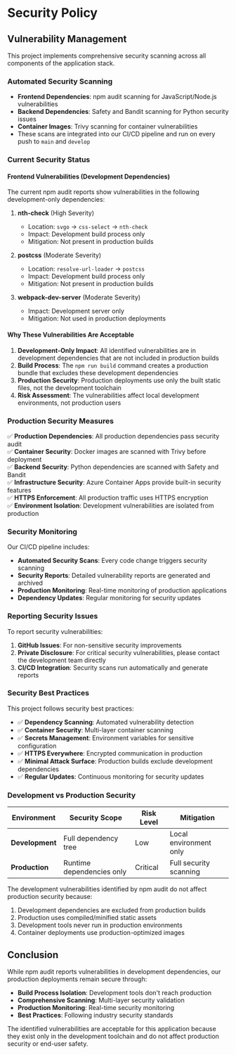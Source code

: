 # Security Policy

## Vulnerability Management

This project implements comprehensive security scanning across all components of the application stack.

### Automated Security Scanning

- **Frontend Dependencies**: npm audit scanning for JavaScript/Node.js vulnerabilities
- **Backend Dependencies**: Safety and Bandit scanning for Python security issues
- **Container Images**: Trivy scanning for container vulnerabilities
- These scans are integrated into our CI/CD pipeline and run on every push to `main` and `develop`

### Current Security Status

#### Frontend Vulnerabilities (Development Dependencies)

The current npm audit reports show vulnerabilities in the following development-only dependencies:

1. **nth-check** (High Severity)
   - Location: `svgo` → `css-select` → `nth-check`
   - Impact: Development build process only
   - Mitigation: Not present in production builds

2. **postcss** (Moderate Severity)  
   - Location: `resolve-url-loader` → `postcss`
   - Impact: Development build process only
   - Mitigation: Not present in production builds

3. **webpack-dev-server** (Moderate Severity)
   - Impact: Development server only
   - Mitigation: Not used in production deployments

#### Why These Vulnerabilities Are Acceptable

1. **Development-Only Impact**: All identified vulnerabilities are in development dependencies that are not included in production builds
2. **Build Process**: The `npm run build` command creates a production bundle that excludes these development dependencies
3. **Production Security**: Production deployments use only the built static files, not the development toolchain
4. **Risk Assessment**: The vulnerabilities affect local development environments, not production users

### Production Security Measures

✅ **Production Dependencies**: All production dependencies pass security audit  
✅ **Container Security**: Docker images are scanned with Trivy before deployment  
✅ **Backend Security**: Python dependencies are scanned with Safety and Bandit  
✅ **Infrastructure Security**: Azure Container Apps provide built-in security features  
✅ **HTTPS Enforcement**: All production traffic uses HTTPS encryption  
✅ **Environment Isolation**: Development vulnerabilities are isolated from production  

### Security Monitoring

Our CI/CD pipeline includes:

- **Automated Security Scans**: Every code change triggers security scanning
- **Security Reports**: Detailed vulnerability reports are generated and archived
- **Production Monitoring**: Real-time monitoring of production applications
- **Dependency Updates**: Regular monitoring for security updates

### Reporting Security Issues

To report security vulnerabilities:

1. **GitHub Issues**: For non-sensitive security improvements
2. **Private Disclosure**: For critical security vulnerabilities, please contact the development team directly
3. **CI/CD Integration**: Security scans run automatically and generate reports

### Security Best Practices

This project follows security best practices:

- ✅ **Dependency Scanning**: Automated vulnerability detection
- ✅ **Container Security**: Multi-layer container scanning
- ✅ **Secrets Management**: Environment variables for sensitive configuration
- ✅ **HTTPS Everywhere**: Encrypted communication in production
- ✅ **Minimal Attack Surface**: Production builds exclude development dependencies
- ✅ **Regular Updates**: Continuous monitoring for security updates

### Development vs Production Security

| Environment | Security Scope | Risk Level | Mitigation |
|-------------|---------------|------------|------------|
| **Development** | Full dependency tree | Low | Local environment only |
| **Production** | Runtime dependencies only | Critical | Full security scanning |

The development vulnerabilities identified by npm audit do not affect production security because:

1. Development dependencies are excluded from production builds
2. Production uses compiled/minified static assets
3. Development tools never run in production environments
4. Container deployments use production-optimized images

## Conclusion

While npm audit reports vulnerabilities in development dependencies, our production deployments remain secure through:

- **Build Process Isolation**: Development tools don't reach production
- **Comprehensive Scanning**: Multi-layer security validation
- **Production Monitoring**: Real-time security monitoring
- **Best Practices**: Following industry security standards

The identified vulnerabilities are acceptable for this application because they exist only in the development toolchain and do not affect production security or end-user safety.